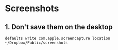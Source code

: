 # Screenshots

## 1. Don't save them on the desktop

```
defaults write com.apple.screencapture location ~/Dropbox/Public/screenshots
```
